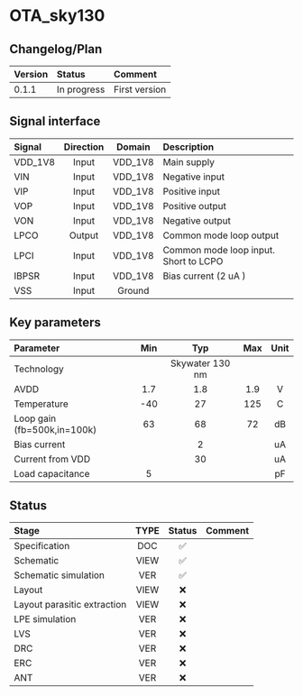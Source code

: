 # OTA_sky130


## Changelog/Plan
| Version | Status | Comment|
| :-| :-| :-|
|0.1.1 | In progress | First version |


## Signal interface
| Signal  | Direction | Domain  | Description                           |
|:--------|:---------:|:-------:|:--------------------------------------|
| VDD_1V8 | Input     | VDD_1V8 | Main supply                           |
| VIN     | Input     | VDD_1V8 | Negative input                        |
| VIP     | Input     | VDD_1V8 | Positive input                        |
| VOP     | Input     | VDD_1V8 | Positive output                       |
| VON     | Input     | VDD_1V8 | Negative output                       |
| LPCO    | Output    | VDD_1V8 | Common mode loop output               |
| LPCI    | Input     | VDD_1V8 | Common mode loop input. Short to LCPO |
| IBPSR   | Input     | VDD_1V8 | Bias current (2 uA )                  |
| VSS     | Input     | Ground  |                                       |


## Key parameters
| Parameter                   | Min | Typ             | Max | Unit |
|:----------------------------|:---:|:---------------:|:---:|:----:|
| Technology                  |     | Skywater 130 nm |     |      |
| AVDD                        | 1.7 | 1.8             | 1.9 | V    |
| Temperature                 | -40 | 27              | 125 | C    |
| Loop gain (fb=500k,in=100k) | 63  | 68              | 72  | dB   |
| Bias current                |     | 2               |     | uA   |
| Current from VDD            |     | 30              |     | uA   |
| Load capacitance            | 5   |                 |     | pF   |


## Status

| Stage                       | TYPE | Status | Comment                        |
| :---                        | :-:  | :---:  | :--:                           |
| Specification               | DOC  | :white_check_mark:    |                                |
| Schematic                   | VIEW | :white_check_mark:    |                                |
| Schematic simulation        | VER  | :white_check_mark:    |                                |
| Layout                      | VIEW | :x:    |                                |
| Layout parasitic extraction | VIEW | :x:    |                                |
| LPE simulation              | VER  | :x:    |                                |
| LVS                         | VER  | :x:    |                                |
| DRC                         | VER  | :x:    |                                |
| ERC                         | VER  | :x:    |                                |
| ANT                         | VER  | :x:    |                                |
